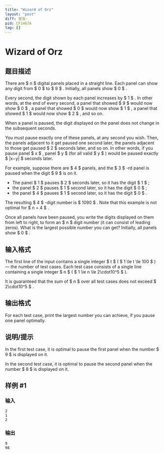 ```yaml
---
title: "Wizard of Orz"
layout: "post"
diff: 普及-
pid: CF1467A
tag: []
---
```


# Wizard of Orz

## 题目描述

There are $ n $ digital panels placed in a straight line. Each panel can show any digit from $ 0 $ to $ 9 $ . Initially, all panels show $ 0 $ .

Every second, the digit shown by each panel increases by $ 1 $ . In other words, at the end of every second, a panel that showed $ 9 $ would now show $ 0 $ , a panel that showed $ 0 $ would now show $ 1 $ , a panel that showed $ 1 $ would now show $ 2 $ , and so on.

When a panel is paused, the digit displayed on the panel does not change in the subsequent seconds.

You must pause exactly one of these panels, at any second you wish. Then, the panels adjacent to it get paused one second later, the panels adjacent to those get paused $ 2 $ seconds later, and so on. In other words, if you pause panel $ x $ , panel $ y $ (for all valid $ y $ ) would be paused exactly $ |x−y| $ seconds later.

For example, suppose there are $ 4 $ panels, and the $ 3 $ -rd panel is paused when the digit $ 9 $ is on it.

- The panel $ 1 $ pauses $ 2 $ seconds later, so it has the digit $ 1 $ ;
- the panel $ 2 $ pauses $ 1 $ second later, so it has the digit $ 0 $ ;
- the panel $ 4 $ pauses $ 1 $ second later, so it has the digit $ 0 $ .

The resulting $ 4 $ -digit number is $ 1090 $ . Note that this example is not optimal for $ n = 4 $ .

Once all panels have been paused, you write the digits displayed on them from left to right, to form an $ n $ digit number (it can consist of leading zeros). What is the largest possible number you can get? Initially, all panels show $ 0 $ .

## 输入格式

The first line of the input contains a single integer $ t $ ( $ 1 \le t \le 100 $ ) — the number of test cases. Each test case consists of a single line containing a single integer $ n $ ( $ 1 \le n \le 2\cdot10^5 $ ).

It is guaranteed that the sum of $ n $ over all test cases does not exceed $ 2\cdot10^5 $ .

## 输出格式

For each test case, print the largest number you can achieve, if you pause one panel optimally.

## 说明/提示

In the first test case, it is optimal to pause the first panel when the number $ 9 $ is displayed on it.

In the second test case, it is optimal to pause the second panel when the number $ 8 $ is displayed on it.

## 样例 #1

### 输入

```
2
1
2
```

### 输出

```
9
98
```

